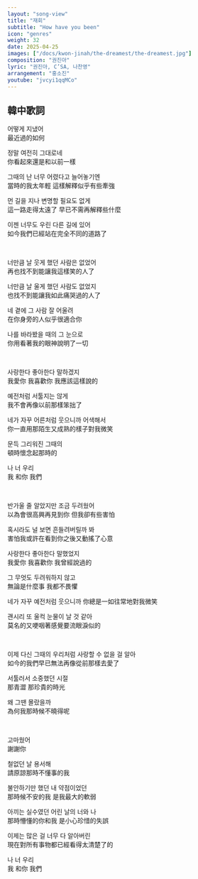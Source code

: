 ```yaml
---
layout: "song-view"
title: "재회"
subtitle: "How have you been"
icon: "genres"
weight: 32
date: 2025-04-25
images: ["/docs/kwon-jinah/the-dreamest/the-dreamest.jpg"]
composition: "권진아"
lyric: "권진아, C’SA, 나찬영"
arrangement: "홍소진"
youtube: "jvcyi1qqMCo"
---
```


## 韓中歌詞

어떻게 지냈어  
最近過的如何  

정말 여전히 그대로네  
你看起來還是和以前一樣  

그때의 난 너무 어렸다고 늘어놓기엔  
當時的我太年輕 這樣解釋似乎有些牽強  

먼 길을 지나 변명할 필요도 없게  
這一路走得太遠了 早已不需再解釋些什麼  

이젠 너무도 우린 다른 길에 있어  
如今我們已經站在完全不同的道路了

<br>

너만큼 날 웃게 했던 사람은 없었어  
再也找不到能讓我這樣笑的人了  

너만큼 날 울게 했던 사람도 없었지  
也找不到能讓我如此痛哭過的人了  

네 곁에 그 사람 잘 어울려  
在你身旁的人似乎很適合你  

나를 바라봤을 때의 그 눈으로  
你用看著我的眼神說明了一切  

<br>

사랑한다 좋아한다 말하겠지  
我愛你 我喜歡你 我應該這樣說的  

예전처럼 서툴지는 않게  
我不會再像以前那樣笨拙了  

네가 자꾸 어른처럼 웃으니까 어색해서  
你一直用那陌生又成熟的樣子對我微笑  

문득 그리워진 그때의  
頓時懷念起那時的  

나 너 우리  
我 和你 我們  

<br>

반가울 줄 알았지만 조금 두려웠어  
以為會很高興再見到你 但我卻有些害怕  

혹시라도 널 보면 흔들려버릴까 봐  
害怕我或許在看到你之後又動搖了心意  

사랑한다 좋아한다 말했었지  
我愛你 我喜歡你 我曾經說過的  

그 무엇도 두려워하지 않고  
無論是什麼事 我都不畏懼  

네가 자꾸 예전처럼 웃으니까 
你總是一如往常地對我微笑  

괜시리 또 울컥 눈물이 날 것 같아  
莫名的又哽咽著感覺要流眼淚似的  

<br>

이제 다신 그때의 우리처럼 사랑할 수 없을 걸 알아  
如今的我們早已無法再像從前那樣去愛了  

서툴러서 소중했던 시절  
那青澀 那珍貴的時光  

왜 그땐 몰랐을까  
為何我那時候不曉得呢  

<br>

고마웠어  
謝謝你  

철없던 날 용서해  
請原諒那時不懂事的我  

불안하기만 했던 내 약점이었던  
那時候不安的我 是我最大的軟弱  

아끼는 실수였던 어린 날의 너와 나  
那時懵懂的你和我 是小心珍惜的失誤  

이제는 많은 걸 너무 다 알아버린  
現在對所有事物都已經看得太清楚了的  

나 너 우리  
我 和你 我們  
